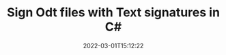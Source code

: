 ---
############################# Static ############################
layout: "auto-gen-signature"
date: 2022-03-01T15:12:22
draft: false
operation: Sign
signaturetype: Text
fileformat: Odt
productName: .NET
lang: en
productCode: net
otherformats: pdf doc docx docm dot dotm dotx odt ott rtf xls xlsx xlsm xlsb csv ods ots xltx xltm ppt pptx pps ppsx odp otp potx potm pptm ppsm png jpg bmp gif tiff svg webp wmf
breadcrumb: Put Text signature on Odt for C#

############################# Head ############################
head_title: "Create Text electronic signatures to Odt file with C#"
head_description: "Put Text eSignature on Odt file for .NET using a few lines of code. Use the GroupDocs Document Signature API to sign dozens of file formats."

############################# Header ############################
title: "Sign Odt files with Text signatures in C#"
description: "How to add Text Signature with a few lines of .NET code"
bg_image: "https://cms.admin.containerize.com/templates/aspose/App_Themes/V3/images/bg/header1.png"
bg_overlay: false
button:
    enable: true

############################# SubMenu ############################
submenu:
    enable: true

    left:
        img_alt: "GroupDocs.Signature for .NET"
        image: "https://cms.admin.containerize.com/templates/groupdocs/images/product-logos/90x90-noborder/groupdocs-signature-net.png"
        product: "GroupDocs.Signature"
        platform: ".NET"



############################# About ############################
about:
    enable: true
    title: "About GroupDocs.Signature for .NET API"
    content: |
        [GroupDocs.Signature for .NET](https://products.groupdocs.com/signature/net/) is a popular API for digital documents e-signing. Signatures like texts, images, digital certificates, barcodes, QR-codes, stamps or metadata are available. Signatures might be placed on PDFs, MS Word documents, MS Excel workbooks, MS PowerPoint presentations, Adobe Photoshop files and various image formats. Customers can sign their document and update, search, verify, delete or preview e-signatures which were put on those documents. Moreover, a lot of abilities for signatures customization are provided.
    

############################# Steps ############################
steps:
    enable: true
    title_left: "Steps to sign Odt with Text in C#"
    content_left: |
        [GroupDocs.Signature for .NET](https://products.groupdocs.com/signature/net/) provides ability to sign Odt documents with Text signatures quickly and easily.
        
        * Create an instance of Signature class providing Odt file supposed to signing as path or memory stream
        * Instantiate SignOptions class and set all demanded data.
        * Invoke the Signature.Sign() method passing output Odt file or memory stream

    title_right: " System Requirements"
    content_right: |
        GroupDocs.Signature for .NET are supported on all major platforms and operating systems. Before executing the code below, please make sure that you have the following prerequisites installed on your system.

        * Operating systems: Microsoft Windows, Linux, MacOS
        * Development environments: Microsoft Visual Studio, Xamarin, MonoDevelop
        * Frameworks: .NET Framework, .NET Standard, .NET Core, Mono
        * Get the latest GroupDocs.Signature for .NET from [Nuget](https://www.nuget.org/packages/groupdocs.signature)
         
    code: |
        ```csharp    
                
        // Set up input Odt file
        string filePath = "input.odt";
        // Set up output file
        string outputFilePath = "output.odt";

        // Instantiate Signature for input file
        using (GroupDocs.Signature.Signature signature = new GroupDocs.Signature.Signature(filePath))
        {
                //Provide sign options
                TextSignOptions options = new TextSignOptions("John Smith")
                {
                    // set signature position
                    Left = 50,
                    Top = 200,
                };

                // sign Odt document
                SignResult result = signature.Sign(outputFilePath, options);
        }

        ```

############################# Demos ############################
demos:
    enable: true
    title: "Signing Odt documents with Text Live Demo"
    content: |
       Sign Odt file with various signatures right now by visiting the [GroupDocs.Signature App](https://products.groupdocs.app/signature/family) website. Free online demo waiting for you.          

############################# More Formats ############################
more_formats:
    enable: true
    title: "Other supported Text signatures for C#"
    content: |
        "You can also sign Odt with other signature types. Please see the list below."
    format: 
       
       
back_to_top:
    enable: true
---